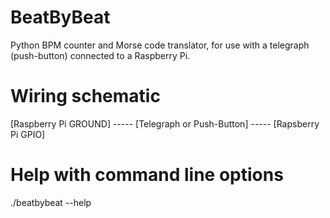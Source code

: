 # BeatByBeat

Python BPM counter and Morse code translator, for use with a telegraph (push-button) connected to a Raspberry Pi.

# Wiring schematic

[Raspberry Pi GROUND] ----- [Telegraph or Push-Button] ----- [Rapsberry Pi GPIO]

# Help with command line options

./beatbybeat --help